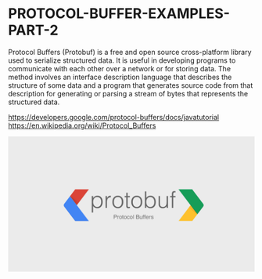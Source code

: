 # PROTOCOL-BUFFER-EXAMPLES-PART-2
Protocol Buffers (Protobuf) is a free and open source cross-platform library used to serialize structured data. It is useful in developing programs to communicate with each other over a network or for storing data. The method involves an interface description language that describes the structure of some data and a program that generates source code from that description for generating or parsing a stream of bytes that represents the structured data.


https://developers.google.com/protocol-buffers/docs/javatutorial<br>
https://en.wikipedia.org/wiki/Protocol_Buffers

![hero image](assets/protocolbuffer.png)

